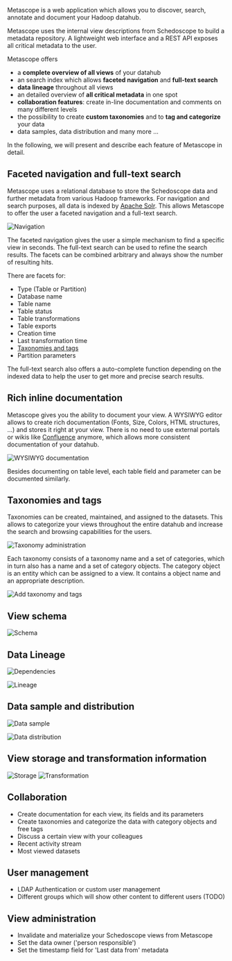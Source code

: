 Metascope is a web application which allows you to discover, search, annotate and document your Hadoop datahub.

Metascope uses the internal view descriptions from Schedoscope to build a metadata repository. A lightweight web interface and a REST API exposes all critical metadata to the user.

Metascope offers
* a **complete overview of all views** of your datahub
* an search index which allows **faceted navigation** and **full-text search**
* **data lineage** throughout all views
* an detailed overview of **all critical metadata** in one spot
* **collaboration features**: create in-line documentation and comments on many different levels
* the possibility to create **custom taxonomies** and to **tag and categorize** your data
* data samples, data distribution and many more ...

In the following, we will present and describe each feature of Metascope in detail. 

## Faceted navigation and full-text search
Metascope uses a relational database to store the Schedoscope data and further metadata from various Hadoop frameworks. For navigation and search purposes, all data is indexed by [Apache Solr](http://lucene.apache.org/solr/). This allows Metascope to offer the user a faceted navigation and a full-text search.

![Navigation](images/filtersearch.png)

The faceted navigation gives the user a simple mechanism to find a specific view in seconds. The full-text search can be used to refine the search results. The facets can be combined arbitrary and always show the number of resulting hits.

There are facets for:
* Type (Table or Partition)
* Database name
* Table name
* Table status
* Table transformations
* Table exports
* Creation time
* Last transformation time
* [Taxonomies and tags](#taxonomies-and-tags)
* Partition parameters

The full-text search also offers a auto-complete function depending on the indexed data to help the user to get more and precise search results.

## Rich inline documentation
Metascope gives you the ability to document your view. A WYSIWYG editor allows to create rich documentation (Fonts, Size, Colors, HTML structures, ...) and stores it right at your view. There is no need to use external portals or wikis like [Confluence](https://www.atlassian.com/software/confluence) anymore, which allows more consistent documentation of your datahub.

![WYSIWYG documentation](images/docu.png)

Besides documenting on table level, each table field and parameter can be documented similarly.

## Taxonomies and tags
Taxonomies can be created, maintained, and assigned to the datasets. This allows to categorize your views throughout the entire datahub and increase the search and browsing capabilities for the users.

![Taxonomy administration](images/ctaxonomy.png)

Each taxonomy consists of a taxonomy name and a set of categories, which in turn also has a name and a set of category objects. The category object is an entity which can be assigned to a view. It contains a object name and an appropriate description.

![Add taxonomy and tags](images/taxonomy.png)



## View schema
![Schema](images/schema.png)

## Data Lineage
![Dependencies](images/dependency.png)

![Lineage](images/lineage.png)

## Data sample and distribution
![Data sample](images/sample.png)

![Data distribution](images/data.png)

## View storage and transformation information
![Storage](images/estorage.png)
![Transformation](images/transformation.png)

## Collaboration
* Create documentation for each view, its fields and its parameters
* Create taxonomies and categorize the data with category objects and free tags
* Discuss a certain view with your colleagues
* Recent activity stream
* Most viewed datasets

## User management
* LDAP Authentication or custom user management
* Different groups which will show other content to different users (TODO)

## View administration
* Invalidate and materialize your Schedoscope views from Metascope
* Set the data owner ('person responsible')
* Set the timestamp field for 'Last data from' metadata